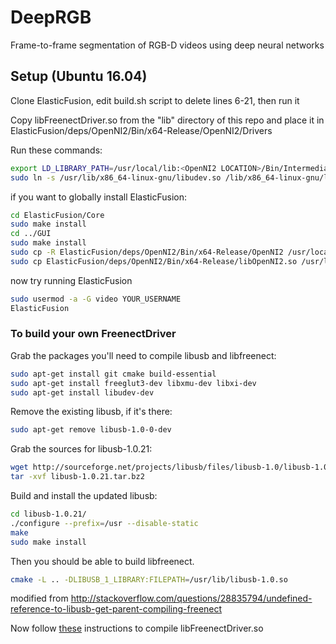 # DeepRGB
Frame-to-frame segmentation of RGB-D videos using deep neural networks


## Setup (Ubuntu 16.04)

Clone ElasticFusion, edit build.sh script to delete lines 6-21, then run it

Copy libFreenectDriver.so from the "lib" directory of this repo and place it in  ElasticFusion/deps/OpenNI2/Bin/x64-Release/OpenNI2/Drivers

Run these commands:
```bash
export LD_LIBRARY_PATH=/usr/local/lib:<OpenNI2 LOCATION>/Bin/Intermediate/x64-Release:$LD_LIBRARY_PATH
sudo ln -s /usr/lib/x86_64-linux-gnu/libudev.so /lib/x86_64-linux-gnu/libudev.so.1.6.4
```

if you want to globally install ElasticFusion:
```bash
cd ElasticFusion/Core
sudo make install
cd ../GUI
sudo make install
sudo cp -R ElasticFusion/deps/OpenNI2/Bin/x64-Release/OpenNI2 /usr/local/lib
sudo cp ElasticFusion/deps/OpenNI2/Bin/x64-Release/libOpenNI2.so /usr/local/lib
```

now try running ElasticFusion
```bash
sudo usermod -a -G video YOUR_USERNAME
ElasticFusion
```

### To build your own FreenectDriver
Grab the packages you'll need to compile libusb and libfreenect:
```bash
sudo apt-get install git cmake build-essential
sudo apt-get install freeglut3-dev libxmu-dev libxi-dev
sudo apt-get install libudev-dev
```
Remove the existing libusb, if it's there:
```bash
sudo apt-get remove libusb-1.0-0-dev
```

Grab the sources for libusb-1.0.21:
```bash
wget http://sourceforge.net/projects/libusb/files/libusb-1.0/libusb-1.0.21/libusb-1.0.21.tar.bz2
tar -xvf libusb-1.0.21.tar.bz2
```
Build and install the updated libusb:
```bash
cd libusb-1.0.21/
./configure --prefix=/usr --disable-static
make
sudo make install
```
Then you should be able to build libfreenect.
```bash
cmake -L .. -DLIBUSB_1_LIBRARY:FILEPATH=/usr/lib/libusb-1.0.so
```
modified from <http://stackoverflow.com/questions/28835794/undefined-reference-to-libusb-get-parent-compiling-freenect>


Now follow [these](https://github.com/OpenKinect/libfreenect/tree/master/OpenNI2-FreenectDriver) instructions to compile libFreenectDriver.so